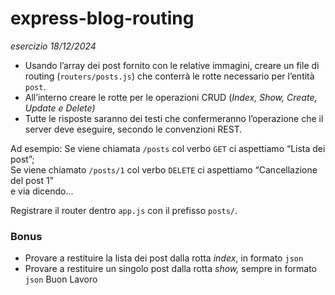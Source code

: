 # express-blog-routing

*esercizio 18/12/2024*


- Usando l’array dei post fornito con le relative immagini, creare un file di routing (`routers/posts.js`) che conterrà le rotte necessario per l’entità `post`.
- All’interno creare le rotte per le operazioni CRUD (*Index, Show, Create, Update e Delete)*
- Tutte le risposte saranno dei testi che confermeranno l’operazione che il server deve eseguire, secondo le convenzioni REST.  

Ad esempio:
Se viene chiamata `/posts` col verbo `GET` ci aspettiamo “Lista dei post”;  
Se viene chiamato `/posts/1` col verbo `DELETE` ci aspettiamo “Cancellazione del post 1"  
e via dicendo…  

Registrare il router dentro `app.js` con il prefisso `posts/`.

### Bonus
- Provare a restituire la lista dei post dalla rotta *index*, in formato `json`
- Provare a restituire un singolo post dalla rotta *show,* sempre in formato `json`
Buon Lavoro